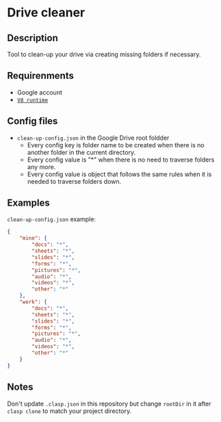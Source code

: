 # Drive cleaner

## Description

Tool to clean-up your drive via creating missing folders if necessary.

## Requirenments

- Google account
- [`V8 runtime`](https://developers.google.com/apps-script/guides/v8-runtime#enabling_the_v8_runtime)

## Config files

- `clean-up-config.json` in the Google Drive root foldder
  - Every config key is folder name to be created when there is no another folder in the current directory.
  - Every config value is "*" when there is no need to traverse folders any more.
  - Every config value is object that follows the same rules when it is needed to traverse folders down.

## Examples

`clean-up-config.json` example:

```json
{
    "mine": {
        "docs": "*",
        "sheets": "*",
        "slides": "*",
        "forms": "*",
        "pictures": "*",
        "audio": "*",
        "videos": "*",
        "other": "*"
    },
    "work": {
        "docs": "*",
        "sheets": "*",
        "slides": "*",
        "forms": "*",
        "pictures": "*",
        "audio": "*",
        "videos": "*",
        "other": "*"
    }
}
```

## Notes

Don't update `.clasp.json` in this repository but change `rootDir` in it after `clasp clone` to match your project directory.
